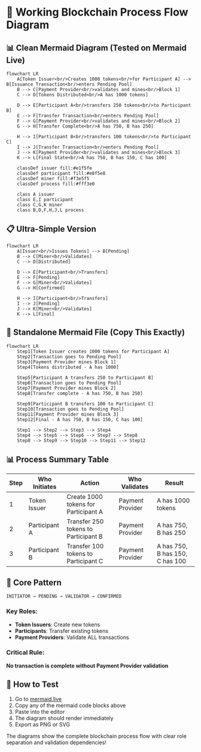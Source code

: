 # 🔗 Working Blockchain Process Flow Diagram

## 📊 Clean Mermaid Diagram (Tested on Mermaid Live)

```mermaid
flowchart LR
    A[Token Issuer<br/>Creates 1000 tokens<br/>for Participant A] --> B[Issuance Transaction<br/>enters Pending Pool]
    B --> C[Payment Provider<br/>validates and mines<br/>Block 1]
    C --> D[Tokens Distributed<br/>A has 1000 tokens]
    
    D --> E[Participant A<br/>transfers 250 tokens<br/>to Participant B]
    E --> F[Transfer Transaction<br/>enters Pending Pool]
    F --> G[Payment Provider<br/>validates and mines<br/>Block 2]
    G --> H[Transfer Complete<br/>A has 750, B has 250]
    
    H --> I[Participant B<br/>transfers 100 tokens<br/>to Participant C]
    I --> J[Transfer Transaction<br/>enters Pending Pool]
    J --> K[Payment Provider<br/>validates and mines<br/>Block 3]
    K --> L[Final State<br/>A has 750, B has 150, C has 100]

    classDef issuer fill:#e1f5fe
    classDef participant fill:#e8f5e8
    classDef miner fill:#f3e5f5
    classDef process fill:#fff3e0
    
    class A issuer
    class E,I participant
    class C,G,K miner
    class B,D,F,H,J,L process
```

## 📋 Ultra-Simple Version

```mermaid
flowchart LR
    A[Issuer<br/>Issues Tokens] --> B[Pending]
    B --> C[Miner<br/>Validates]
    C --> D[Distributed]
    
    D --> E[Participant<br/>Transfers]
    E --> F[Pending]
    F --> G[Miner<br/>Validates]
    G --> H[Confirmed]
    
    H --> I[Participant<br/>Transfers]
    I --> J[Pending]
    J --> K[Miner<br/>Validates]
    K --> L[Final]
```

## 🎯 Standalone Mermaid File (Copy This Exactly)

```mermaid
flowchart LR
    Step1[Token Issuer creates 1000 tokens for Participant A]
    Step2[Transaction goes to Pending Pool]
    Step3[Payment Provider mines Block 1]
    Step4[Tokens distributed - A has 1000]
    
    Step5[Participant A transfers 250 to Participant B]
    Step6[Transaction goes to Pending Pool]
    Step7[Payment Provider mines Block 2]
    Step8[Transfer complete - A has 750, B has 250]
    
    Step9[Participant B transfers 100 to Participant C]
    Step10[Transaction goes to Pending Pool]
    Step11[Payment Provider mines Block 3]
    Step12[Final - A has 750, B has 150, C has 100]
    
    Step1 --> Step2 --> Step3 --> Step4
    Step4 --> Step5 --> Step6 --> Step7 --> Step8
    Step8 --> Step9 --> Step10 --> Step11 --> Step12
```

## 📊 Process Summary Table

| Step | Who Initiates | Action | Who Validates | Result |
|------|---------------|--------|---------------|---------|
| 1 | Token Issuer | Create 1000 tokens for Participant A | Payment Provider | A has 1000 tokens |
| 2 | Participant A | Transfer 250 tokens to Participant B | Payment Provider | A has 750, B has 250 |
| 3 | Participant B | Transfer 100 tokens to Participant C | Payment Provider | A has 750, B has 150, C has 100 |

## 🔄 Core Pattern

```
INITIATOR → PENDING → VALIDATOR → CONFIRMED
```

### Key Roles:
- **Token Issuers**: Create new tokens
- **Participants**: Transfer existing tokens  
- **Payment Providers**: Validate ALL transactions

### Critical Rule:
**No transaction is complete without Payment Provider validation**

## 🎨 How to Test

1. Go to [mermaid.live](https://mermaid.live/)
2. Copy any of the mermaid code blocks above
3. Paste into the editor
4. The diagram should render immediately
5. Export as PNG or SVG

The diagrams show the complete blockchain process flow with clear role separation and validation dependencies!

